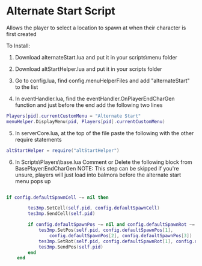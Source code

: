 # Alternate Start Script
Allows the player to select a location to spawn at when their character is first created

To Install:

1. Download alternateStart.lua and put it in your scripts\menu folder

2. Download altStartHelper.lua and put it in your scripts folder

3. Go to config.lua, find config.menuHelperFiles and add "alternateStart" to the list

4. In eventHandler.lua, find the eventHandler.OnPlayerEndCharGen function and just before the end add the following two lines
```lua
Players[pid].currentCustomMenu = "Alternate Start"
menuHelper.DisplayMenu(pid, Players[pid].currentCustomMenu)
```

5. In serverCore.lua, at the top of the file paste the following with the other require statements
```lua
altStartHelper = require("altStartHelper")
```

6. In Scripts\Players\base.lua Comment or Delete the following block from BasePlayer:EndCharGen
NOTE: This step can be skipped if you're unsure, players will just load into balmora before the alternate start menu pops up

```lua

if config.defaultSpawnCell ~= nil then

        tes3mp.SetCell(self.pid, config.defaultSpawnCell)
        tes3mp.SendCell(self.pid)

        if config.defaultSpawnPos ~= nil and config.defaultSpawnRot ~= nil then
            tes3mp.SetPos(self.pid, config.defaultSpawnPos[1],
                config.defaultSpawnPos[2], config.defaultSpawnPos[3])
            tes3mp.SetRot(self.pid, config.defaultSpawnRot[1], config.defaultSpawnRot[2])
            tes3mp.SendPos(self.pid)
        end
    end
```
